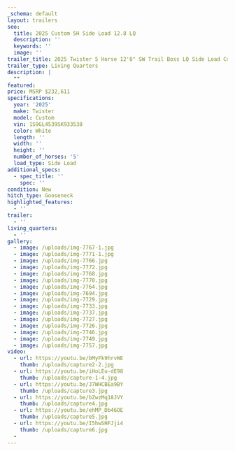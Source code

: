 ```yaml
---
_schema: default
layout: trailers
seo:
  title: 2025 Custom 5H Side Load 12.8 LQ
  description: ''
  keywords: ''
  image: ''
trailer_title: 2025 Twister 5 Horse 12'8" SW Trail Boss LQ Side Load Custom S538
trailer_type: Living Quarters
description: |
  ""
featured:
price: MSRP $232,611
specifications:
  year: '2025'
  make: Twister
  model: Custom
  vin: 1S9GL4539SK933538
  color: White
  length: ''
  width: ''
  height: ''
  number_of_horses: '5'
  load_type: Side Load
additional_specs:
  - spec_title: ''
    spec: ''
condition: New
hitch_type: Gooseneck
highlighted_features:
  - ''
trailer:
  - ''
living_quarters:
  - ''
gallery:
  - image: /uploads/img-7767-1.jpg
  - image: /uploads/img-7771-1.jpg
  - image: /uploads/img-7766.jpg
  - image: /uploads/img-7772.jpg
  - image: /uploads/img-7768.jpg
  - image: /uploads/img-7770.jpg
  - image: /uploads/img-7764.jpg
  - image: /uploads/img-7694.jpg
  - image: /uploads/img-7729.jpg
  - image: /uploads/img-7733.jpg
  - image: /uploads/img-7737.jpg
  - image: /uploads/img-7727.jpg
  - image: /uploads/img-7726.jpg
  - image: /uploads/img-7746.jpg
  - image: /uploads/img-7749.jpg
  - image: /uploads/img-7757.jpg
video:
  - url: https://youtu.be/bMyFk9hrvWE
    thumb: /uploads/capture2-2.jpg
  - url: https://youtu.be/iHoLEu-dE98
    thumb: /uploads/capture-1-4.jpg
  - url: https://youtu.be/J7WHCBEa9BY
    thumb: /uploads/capture3.jpg
  - url: https://youtu.be/bZwzMq18JVY
    thumb: /uploads/capture4.jpg
  - url: https://youtu.be/ehMP_Db46OE
    thumb: /uploads/capture5.jpg
  - url: https://youtu.be/I5hwSHFJji4
    thumb: /uploads/capture6.jpg
  -
---
```

